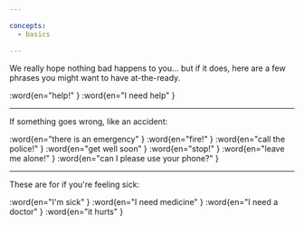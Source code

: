 ```yaml
---

concepts:
  - basics

---
```


We really hope nothing bad happens to you... but if it does, here are a few phrases you might want to have at-the-ready.

:word{en="help!" }
:word{en="I need help" }

--------------------------------------------------

If something goes wrong, like an accident:

:word{en="there is an emergency" }
:word{en="fire!" }
:word{en="call the police!" }
:word{en="get well soon" }
:word{en="stop!" }
:word{en="leave me alone!" }
:word{en="can I please use your phone?" }

--------------------------------------------------

These are for if you're feeling sick:

:word{en="I'm sick" }
:word{en="I need medicine" }
:word{en="I need a doctor" }
:word{en="it hurts" }
